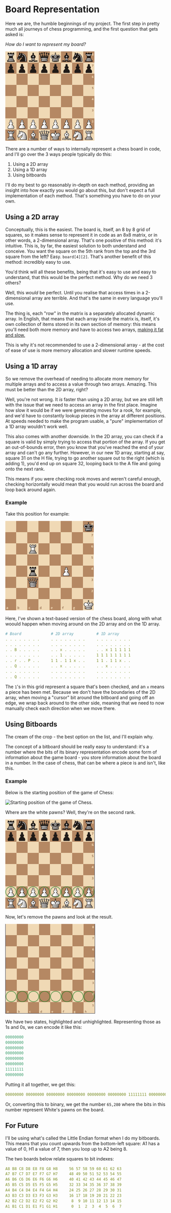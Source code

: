 # Board Representation

Here we are, the humble beginnings of my project. The first step in pretty much all journeys of chess programming, and the first question that gets asked is:

_How do I want to represent my board?_

![A chess board, pieces arranged in the starting position.](./Assets/1/Starting%20Board.png)

There are a number of ways to internally represent a chess board in code, and I'll go over the 3 ways people typically do this:
1. Using a 2D array
2. Using a 1D array
3. Using bitboards

I'll do my best to go reasonably in-depth on each method, providing an insight into how exactly you would go about this, but don't expect a full implementation of each method. That's something you have to do on your own.

## Using a 2D array

Conceptually, this is the easiest. The board is, itself, an 8 by 8 grid of squares, so it makes sense to represent it in code as an 8x8 matrix, or in other words, a 2-dimensional array. That's one positive of this method: it's intuitive. This is, by far, the easiest solution to both understand and conceive. You want the square on the 5th rank from the top and the 3rd square from the left? Easy. `board[4][2]`. That's another benefit of this method: incredibly easy to use.

You'd think will all these benefits, being that it's easy to use and easy to understand, that this would be the perfect method. Why do we need 3 others?

Well, this _would_ be perfect. Until you realise that access times in a 2-dimensional array are terrible. And that's the same in every language you'll use.

The thing is, each "row" in the matrix is a separately allocated dynamic array. In English, that means that each array inside the matrix is, itself, it's own collection of items stored in its own section of memory: this means you'll need both more memory and have to access two arrays, [making it fat and slow.](https://medium.com/@patdhlk/c-2d-array-a-different-better-solution-6d371363ebf8)

This is why it's not recommended to use a 2-dimensional array - at the cost of ease of use is more memory allocation and slower runtime speeds.

## Using a 1D array

So we remove the overhead of needing to allocate more memory for multiple arrays and to access a value through two arrays. Amazing. This must be better than the 2D array, right?

Well, you're not wrong. It _is_ faster than using a 2D array, but we are still left with the issue that we need to access an array in the first place. Imagine how slow it would be if we were generating moves for a rook, for example, and we'd have to constantly lookup pieces in the array at different positions. At speeds needed to make the program usable, a "pure" implementation of a 1D array wouldn't work well.

This also comes with another downside. In the 2D array, you can check if a square is valid by simply trying to access that portion of the array. If you get an out-of-bounds error, then you know that you've reached the end of your array and can't go any further. However, in our new 1D array, starting at say, square 31 on the H file, trying to go another square out to the right (which is adding 1), you'd end up on square 32, looping back to the A file and going onto the next rank.

This means if you were checking rook moves and weren't careful enough, checking horizontally would mean that you would run across the board and loop back around again.

### Example
Take this position for example:

![Example position that demonstrates what happens with a 1D array.](./Assets/1/Issues%20with%201D%20array.png)

Here, I've shown a text-based version of the chess board, along with what woould happen when moving around on the 2D array and on the 1D array.
```yml
# Board				# 2D array			# 1D array
. . . . . . . .     . . . . . . . .     . . . . . . . .
. . . . . . . .     . . . . . . . .     . . . . . . . .
. . B . . . . .     . . x . . . . .     . . x 1 1 1 1 1
. . . . . . . .     . . 1 . . . . .     1 1 1 1 1 1 1 1
. . r . . P . .     1 1 . 1 1 x . .     1 1 . 1 1 x . .
. . Q . . . . .     . . x . . . . .     . . x . . . . .
. . . . . . . .     . . . . . . . .     . . . . . . . .
. . Q . . . . .     . . . . . . . .     . . . . . . . .
```

The `1`'s in this grid represent a square that's been checked, and an `x` means a piece has been met. Because we don't have the boundaries of the 2D array, when moving a "cursor" bit around the bitboard and going off an edge, we wrap back around to the other side, meaning that we need to now manually check each direction when we move there.

## Using Bitboards

The cream of the crop - the best option on the list, and I'll explain why.

The concept of a bitboard should be really easy to understand: it's a number where the bits of its binary representation encode some form of information about the game board - you store information about the board in a number. In the case of chess, that can be where a piece is and isn't, like this.

### Example

Below is the starting position of the game of Chess:

![Starting position of the game of Chess.](Assets/1/Starting%2Board.png)

Where are the white pawns? Well, they're on the second rank.

![Starting position, pawns highlighted.](Assets/1/Pawns%20highlighted.png)

Now, let's remove the pawns and look at the result.

![Where the white pawns are placed, highlighted](Assets/1/Blank%20board,%20pawns%20highlighted.png)

We have two states, highlighted and unhighlighted. Representing those as 1s and 0s, we can encode it like this:
```yml
00000000
00000000
00000000
00000000
00000000
00000000
11111111
00000000
```

Putting it all together, we get this:
```yml
00000000 00000000 00000000 00000000 00000000 00000000 11111111 00000000
```

Or, converting this to binary, we get the number `65,280` where the bits in this number represent White's pawns on the board.

## For Future

I'll be using what's called the Little Endian format when I do my bitboards. This means that you count upwards from the bottom-left square: A1 has a value of 0, H1 a value of 7, then you loop up to A2 being 8.

The two boards below relate squares to bit indexes:
```yml
A8 B8 C8 D8 E8 F8 G8 H8     56 57 58 59 60 61 62 63
A7 B7 C7 D7 E7 F7 G7 H7     48 49 50 51 52 53 54 55
A6 B6 C6 D6 E6 F6 G6 H6     40 41 42 43 44 45 46 47
A5 B5 C5 D5 E5 F5 G5 H5     32 33 34 35 36 37 38 39
A4 B4 C4 D4 E4 F4 G4 H4     24 25 26 27 28 29 30 31
A3 B3 C3 D3 E3 F3 G3 H3     16 17 18 19 20 21 22 23
A2 B2 C2 D2 E2 F2 G2 H2      8  9 10 11 12 13 14 15
A1 B1 C1 D1 E1 F1 G1 H1      0  1  2  3  4  5  6  7
```